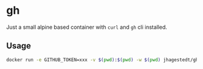 # gh

Just a small alpine based container with `curl` and `gh` cli installed.

## Usage

```bash
docker run -e GITHUB_TOKEN=xxx -v $(pwd):$(pwd) -w $(pwd) jhagestedt/gh
```

